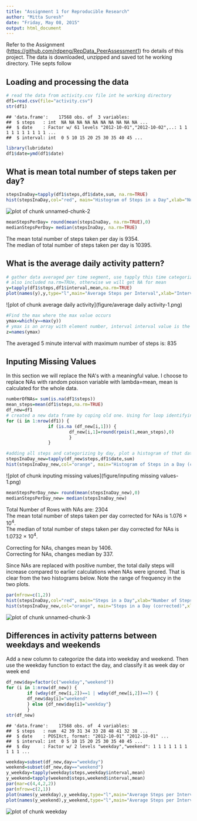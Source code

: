 ```yaml
---
title: "Assignment 1 for Reproducible Research"
author: "Mitta Suresh"
date: "Friday, May 08, 2015"
output: html_document
---
```

Refer to the Assignment (https://github.com/rdpeng/RepData_PeerAssessment1) fro details of this project.
The data is downloaded, unzipped and saved tot he working directory. THe septs follow




## Loading and processing the data


```r
# read the data from activity.csv file int he working directory
df1=read.csv(file="activity.csv")
str(df1)
```

```
## 'data.frame':	17568 obs. of  3 variables:
##  $ steps   : int  NA NA NA NA NA NA NA NA NA NA ...
##  $ date    : Factor w/ 61 levels "2012-10-01","2012-10-02",..: 1 1 1 1 1 1 1 1 1 1 ...
##  $ interval: int  0 5 10 15 20 25 30 35 40 45 ...
```

```r
library(lubridate)
df1$date=ymd(df1$date)
```

## What is mean total number of steps taken per day?


```r
stepsInaDay=tapply(df1$steps,df1$date,sum, na.rm=TRUE)
hist(stepsInaDay,col="red", main="Histogram of Steps in a Day",xlab="Number of Steps")
```

![plot of chunk unnamed-chunk-2](figure/unnamed-chunk-2-1.png) 

```r
meanStepsPerDay= round(mean(stepsInaDay, na.rm=TRUE),0)
medianStepsPerDay= median(stepsInaDay, na.rm=TRUE)
```

The mean total number of steps taken per day is 9354.   
The median of total number of steps taken per day is 10395.

## What is the average daily activity pattern?


```r
# gather data averaged per time segment, use tapply this time categorized by interval
# also included na.rm=TRUe, otherwise we will get NA for mean
y=tapply(df1$steps,df1$interval,mean,na.rm=TRUE)
plot(names(y),y,type="l",main="Average Steps per Interval",xlab="Interval (5 minutes)", ylab="Average number of Steps",col="blue")
```

![plot of chunk average daily activity](figure/average daily activity-1.png) 

```r
#Find the max where the max value occurs
ymax=which(y==max(y))
# ymax is an array with element number, interval interval value is the title int he array, which can be extracted with names function
z=names(ymax)
```

The averaged 5 minute interval with maximum number of steps is: 835

## Inputing Missing Values  

In this section we will replace the NA's with a meaningful value. I choose to replace NAs with random poisson variable with lambda=mean, mean is calculated for the whole data.


```r
numberOfNAs= sum(is.na(df1$steps))
mean_steps=mean(df1$steps,na.rm=TRUE)
df_new=df1
# created a new data frame by coping old one. Using for loop identifying eal value with NA and replacing it with a random Poisson value
for (i in 1:nrow(df1)) {
                if (is.na (df_new[i,1])) {
                        df_new[i,1]=round(rpois(1,mean_steps),0)
                        }
                }

#adding all steps and categorizing by day, plot a histogram of that data and calculate mean and median
stepsInaDay_new=tapply(df_new$steps,df1$date,sum)
hist(stepsInaDay_new,col="orange", main="Histogram of Steps in a Day (corrected for NA's)",xlab="Number of Steps")
```

![plot of chunk inputing missing values](figure/inputing missing values-1.png) 

```r
meanStepsPerDay_new= round(mean(stepsInaDay_new),0)
medianStepsPerDay_new= median(stepsInaDay_new)               
```

Total Number of Rows with NAs are: 2304  
The mean total number of steps taken per day corrected for NAs is 1.076 &times; 10<sup>4</sup>.     
The median of total number of steps taken per day corrected for NAs is 1.0732 &times; 10<sup>4</sup>.  

Correcting for NAs, changes mean by 1406.  
Correcting for NAs, changes median by 337.  

Since NAs are replaced with positive number, the total daily steps will increase compared to earlier calculations when NAs were ignored. That is clear from the two histograms below. Note the range of frequency in the two plots.


```r
par(mfrow=c(1,2))
hist(stepsInaDay,col="red", main="Steps in a Day",xlab="Number of Steps")
hist(stepsInaDay_new,col="orange", main="Steps in a Day (corrected)",xlab="Number of Steps")
```

![plot of chunk unnamed-chunk-3](figure/unnamed-chunk-3-1.png) 

## Differences in activity patterns between weekdays and weekends  

Add a new column to categorize the data into weekday and weekend.  Then use the weekday function to extact the day, and classify it as week day or week end


```r
df_new$day=factor(c("weekday","weekend"))
for (i in 1:nrow(df_new)) {
        if (wday(df_new[i,2])==1 | wday(df_new[i,2])==7) {
        df_new$day[i]="weekend"
        } else {df_new$day[i]="weekday"}
        }
str(df_new)
```

```
## 'data.frame':	17568 obs. of  4 variables:
##  $ steps   : num  42 39 31 34 33 28 48 41 32 38 ...
##  $ date    : POSIXct, format: "2012-10-01" "2012-10-01" ...
##  $ interval: int  0 5 10 15 20 25 30 35 40 45 ...
##  $ day     : Factor w/ 2 levels "weekday","weekend": 1 1 1 1 1 1 1 1 1 1 ...
```

```r
weekday=subset(df_new,day=="weekday")
weekend=subset(df_new,day=="weekend")
y_weekday=tapply(weekday$steps,weekday$interval,mean)
y_weekend=tapply(weekend$steps,weekend$interval,mean)
par(mar=c(4,4,2,2))
par(mfrow=c(2,1))
plot(names(y_weekday),y_weekday,type="l",main="Average Steps per Interval on Weekdays",xlab="Interval", ylab="Number of Steps",col="maroon")
plot(names(y_weekend),y_weekend,type="l",main="Average Steps per Interval on Weekend days",xlab="Interval", ylab="Number of Steps",col="orange")
```

![plot of chunk weekday](figure/weekday-1.png) 
